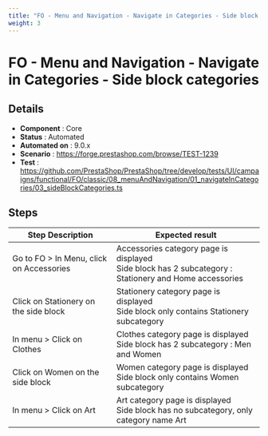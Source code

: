 ```yaml
---
title: "FO - Menu and Navigation - Navigate in Categories - Side block categories"
weight: 3
---
```


# FO - Menu and Navigation - Navigate in Categories - Side block categories
## Details
* **Component** : Core
* **Status** : Automated
* **Automated on** : 9.0.x
* **Scenario** : https://forge.prestashop.com/browse/TEST-1239
* **Test** : https://github.com/PrestaShop/PrestaShop/tree/develop/tests/UI/campaigns/functional/FO/classic/08_menuAndNavigation/01_navigateInCategories/03_sideBlockCategories.ts

## Steps
| Step Description | Expected result |
| ----- | ----- |
| Go to FO > In Menu, click on Accessories | Accessories category page is displayed<br>Side block has 2 subcategory : Stationery and Home accessories |
| Click on Stationery on the side block | Stationery category page is displayed<br>Side block only contains Stationery subcategory |
| In menu > Click on Clothes | Clothes category page is displayed<br>Side block has 2 subcategory : Men and Women |
| Click on Women on the side block | Women category page is displayed<br>Side block only contains Women subcategory |
| In menu > Click on Art | Art category page is displayed<br>Side block has no subcategory, only category name Art |